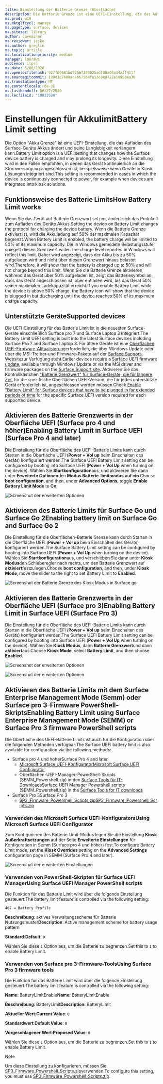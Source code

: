 ```yaml
---
title: Einstellung der Batterie Grenze (Oberfläche)
description: Die Batterie Grenze ist eine UEFI-Einstellung, die das Aufladen des Surface-Geräte Akkus ändert und seine Langlebigkeit verlängern kann.
ms.prod: w10
ms.mktglfcycl: manage
ms.pagetype: surface, devices
ms.sitesec: library
author: coveminer
ms.reviewer: jesko
ms.author: greglin
ms.topic: article
ms.localizationpriority: medium
manager: laurawi
audience: itpro
ms.date: 5/06/2020
ms.openlocfilehash: 927f00681bd5756f380025adf00a08a34a3f411f
ms.sourcegitcommit: 109d1d7608ac4667564fa5369e8722e569b8ea36
ms.translationtype: MT
ms.contentlocale: de-DE
ms.lasthandoff: 06/27/2020
ms.locfileid: "10833508"
---
```

# <span data-ttu-id="f5987-103">Einstellungen für Akkulimit</span><span class="sxs-lookup"><span data-stu-id="f5987-103">Battery Limit setting</span></span>

<span data-ttu-id="f5987-104">Die Option "Akku Grenze" ist eine UEFI-Einstellung, die das Aufladen des Surface-Geräte Akkus ändert und seine Langlebigkeit verlängern kann.</span><span class="sxs-lookup"><span data-stu-id="f5987-104">Battery Limit option is a UEFI setting that changes how the Surface device battery is charged and may prolong its longevity.</span></span> <span data-ttu-id="f5987-105">Diese Einstellung wird in den Fällen empfohlen, in denen das Gerät kontinuierlich an die Stromversorgung angeschlossen ist, beispielsweise wenn Geräte in Kiosk Lösungen integriert sind.</span><span class="sxs-lookup"><span data-stu-id="f5987-105">This setting is recommended in  cases  in which the device is continuously connected to power, for example when devices are integrated into kiosk solutions.</span></span>  

## <span data-ttu-id="f5987-106">Funktionsweise des Batterie Limits</span><span class="sxs-lookup"><span data-stu-id="f5987-106">How Battery Limit works</span></span>

<span data-ttu-id="f5987-107">Wenn Sie das Gerät auf Batterie Grenzwert setzen, ändert sich das Protokoll zum Aufladen des Geräte Akkus.</span><span class="sxs-lookup"><span data-stu-id="f5987-107">Setting the device on Battery Limit changes the protocol for charging the device battery.</span></span> <span data-ttu-id="f5987-108">Wenn die Batterie Grenze aktiviert ist, wird die Akkuladung auf 50% der maximalen Kapazität begrenzt.</span><span class="sxs-lookup"><span data-stu-id="f5987-108">When Battery Limit is enabled, the battery charge will be limited to 50% of its maximum capacity.</span></span> <span data-ttu-id="f5987-109">Die in Windows gemeldete Belastungsstufe spiegelt diesen Grenzwert wider.</span><span class="sxs-lookup"><span data-stu-id="f5987-109">The charge level reported in Windows will reflect this limit.</span></span> <span data-ttu-id="f5987-110">Daher wird angezeigt, dass der Akku bis zu 50% aufgeladen wird und nicht über diesen Grenzwert hinaus belastet wird.</span><span class="sxs-lookup"><span data-stu-id="f5987-110">Therefore, it will show that the battery is charged up to 50% and will not charge beyond  this limit.</span></span> <span data-ttu-id="f5987-111">Wenn Sie die Batterie Grenze aktivieren, während das Gerät über 50% aufgeladen ist, zeigt das Batteriesymbol an, dass das Gerät angeschlossen ist, aber entladen wird, bis das Gerät 50% seiner maximalen Ladekapazität erreicht.</span><span class="sxs-lookup"><span data-stu-id="f5987-111">If you enable Battery Limit while the device is above 50% charge, the Battery icon will show that the device is plugged in but discharging until the device reaches 50% of its maximum charge capacity.</span></span>  

## <span data-ttu-id="f5987-112">Unterstützte Geräte</span><span class="sxs-lookup"><span data-stu-id="f5987-112">Supported devices</span></span>
<span data-ttu-id="f5987-113">Die UEFI-Einstellung für das Batterie Limit ist in die neuesten Surface-Geräte einschließlich Surface pro 7 und Surface Laptop 3 integriert.</span><span class="sxs-lookup"><span data-stu-id="f5987-113">The Battery Limit UEFI setting is built into the latest Surface devices including Surface Pro 7 and Surface Laptop 3.</span></span> <span data-ttu-id="f5987-114">Für ältere Geräte ist eine [Oberflächen UEFI-Firmware-Aktualisierung](manage-surface-driver-and-firmware-updates.md)erforderlich, die über Windows Update oder über die MSI-Treiber-und Firmware-Pakete auf der [Surface Support-Website](https://support.microsoft.com/help/4023482/surface-download-drivers-and-firmware-for-surface)zur Verfügung steht.</span><span class="sxs-lookup"><span data-stu-id="f5987-114">Earlier devices require a [Surface UEFI firmware update](manage-surface-driver-and-firmware-updates.md), available through Windows Update or via the MSI driver and firmware packages on the [Surface Support site](https://support.microsoft.com/help/4023482/surface-download-drivers-and-firmware-for-surface).</span></span> <span data-ttu-id="f5987-115">Aktivieren Sie das Kontrollkästchen ["Batterie Grenzwert" für Surface-Geräte, die für längere Zeit](https://support.microsoft.com/help/4464941) für die spezifische Oberflächen UEFI-Version, die für jedes unterstützte Gerät erforderlich ist, angeschlossen werden müssen.</span><span class="sxs-lookup"><span data-stu-id="f5987-115">Check [Enable "Battery Limit" for Surface devices that have to be plugged in for extended periods of time](https://support.microsoft.com/help/4464941) for the specific Surface UEFI version required for each supported device.</span></span> 

## <span data-ttu-id="f5987-116">Aktivieren des Batterie Grenzwerts in der Oberfläche UEFI (Surface pro 4 und höher)</span><span class="sxs-lookup"><span data-stu-id="f5987-116">Enabling Battery Limit in Surface UEFI (Surface Pro 4 and later)</span></span>

<span data-ttu-id="f5987-117">Die Einstellung für die Oberfläche des UEFI-Batterie Limits kann durch Starten in die Oberfläche UEFI (**Power + Vol up** beim Einschalten des Geräts) konfiguriert werden.</span><span class="sxs-lookup"><span data-stu-id="f5987-117">The Surface UEFI Battery Limit setting can be configured by booting into Surface UEFI (**Power + Vol Up** when turning on the device).</span></span> <span data-ttu-id="f5987-118">Wählen Sie **Startkonfiguration**aus, und aktivieren Sie dann unter **Erweiterte Optionen**den **Modus Batterie-limitmodus** **auf ein**.</span><span class="sxs-lookup"><span data-stu-id="f5987-118">Choose **boot configuration**, and then, under **Advanced Options**, toggle **Enable Battery Limit Mode** to **On**.</span></span>  

![Screenshot der erweiterten Optionen](images/enable-bl.png) 

## <span data-ttu-id="f5987-120">Aktivieren des Batterie Limits für Surface Go und Surface Go 2</span><span class="sxs-lookup"><span data-stu-id="f5987-120">Enabling battery limit on Surface Go and Surface Go 2</span></span>
<span data-ttu-id="f5987-121">Die Einstellung für die Oberflächen-Batterie Grenze kann durch Starten in die Oberfläche UEFI (**Power + Vol up** beim Einschalten des Geräts) konfiguriert werden.</span><span class="sxs-lookup"><span data-stu-id="f5987-121">The Surface Battery Limit setting can be configured by booting into Surface UEFI (**Power + Vol Up** when turning on the device).</span></span> <span data-ttu-id="f5987-122">Wählen Sie **Startkonfiguration**aus, und verschieben Sie dann unter **Kiosk Modus**den Schieberegler nach rechts, um den Batterie Grenzwert auf **aktiviert**festzulegen.</span><span class="sxs-lookup"><span data-stu-id="f5987-122">Choose **boot configuration**, and then, under **Kiosk Mode**, move the slider to the right to set Battery Limit to **Enabled**.</span></span>  

![Screenshot der Batterie Grenze des Kiosk Modus in Surface go](images/go-batterylimit.png) 

## <span data-ttu-id="f5987-124">Aktivieren des Batterie Grenzwerts in der Oberfläche UEFI (Surface pro 3)</span><span class="sxs-lookup"><span data-stu-id="f5987-124">Enabling Battery Limit in Surface UEFI (Surface Pro 3)</span></span>

<span data-ttu-id="f5987-125">Die Einstellung für die Oberfläche des UEFI-Batterie Limits kann durch Starten in die Oberfläche UEFI (**Power + Vol up** beim Einschalten des Geräts) konfiguriert werden.</span><span class="sxs-lookup"><span data-stu-id="f5987-125">The Surface UEFI Battery Limit setting can be configured by booting into Surface UEFI (**Power + Vol Up** when turning on the device).</span></span> <span data-ttu-id="f5987-126">Wählen Sie **Kiosk Modus**, dann **Batterie Grenzwert**und dann **aktiviert**aus.</span><span class="sxs-lookup"><span data-stu-id="f5987-126">Choose **Kiosk Mode**, select **Battery Limit**, and then choose **Enabled**.</span></span>

![Screenshot der erweiterten Optionen](images/enable-bl-sp3.png) 

![Screenshot der erweiterten Optionen](images/enable-bl-sp3-2.png) 

## <span data-ttu-id="f5987-129">Aktivieren des Batterie Limits mit dem Surface Enterprise Management Mode (Semm) oder Surface pro 3-Firmware PowerShell-Skripts</span><span class="sxs-lookup"><span data-stu-id="f5987-129">Enabling Battery Limit using Surface Enterprise Management Mode (SEMM) or Surface Pro 3 firmware PowerShell scripts</span></span>

<span data-ttu-id="f5987-130">Die Oberfläche des UEFI-Batterie Limits ist auch für die Konfiguration über die folgenden Methoden verfügbar:</span><span class="sxs-lookup"><span data-stu-id="f5987-130">The Surface UEFI battery limit is also available for configuration via the following methods:</span></span>

- <span data-ttu-id="f5987-131">Surface pro 4 und höher</span><span class="sxs-lookup"><span data-stu-id="f5987-131">Surface Pro 4 and later</span></span> 
    - [<span data-ttu-id="f5987-132">Microsoft Surface UEFI-Konfigurator</span><span class="sxs-lookup"><span data-stu-id="f5987-132">Microsoft Surface UEFI Configurator</span></span>](https://docs.microsoft.com/surface/surface-enterprise-management-mode)  
    - <span data-ttu-id="f5987-133">Oberflächen-UEFI-Manager-PowerShell-Skripts (SEMM_Powershell.zip) in den [Surface Tools für IT-Downloads](https://www.microsoft.com/download/details.aspx?id=46703)</span><span class="sxs-lookup"><span data-stu-id="f5987-133">Surface UEFI Manager Powershell scripts (SEMM_Powershell.zip) in the [Surface Tools for IT downloads](https://www.microsoft.com/download/details.aspx?id=46703)</span></span>
- <span data-ttu-id="f5987-134">Surface Pro 3</span><span class="sxs-lookup"><span data-stu-id="f5987-134">Surface Pro 3</span></span> 
    - [<span data-ttu-id="f5987-135">SP3_Firmware_Powershell_Scripts.zip</span><span class="sxs-lookup"><span data-stu-id="f5987-135">SP3_Firmware_Powershell_Scripts.zip</span></span>](https://www.microsoft.com/download/details.aspx?id=46703)

### <span data-ttu-id="f5987-136">Verwenden des Microsoft Surface UEFI-Konfigurators</span><span class="sxs-lookup"><span data-stu-id="f5987-136">Using Microsoft Surface UEFI Configurator</span></span>

<span data-ttu-id="f5987-137">Zum Konfigurieren des Batterie Limit-Modus legen Sie die Einstellung **Kiosk Außerkraftsetzungen** auf der Seite **Erweiterte Einstellungen** für Konfiguration in Semm (Surface pro 4 und höher) fest.</span><span class="sxs-lookup"><span data-stu-id="f5987-137">To configure Battery Limit mode, set the **Kiosk Overrides** setting on the **Advanced Settings** configuration page in SEMM (Surface Pro 4 and later).</span></span>

![Screenshot der erweiterten Einstellungen](images/semm-bl.png)

### <span data-ttu-id="f5987-139">Verwenden von PowerShell-Skripten für Surface UEFI Manager</span><span class="sxs-lookup"><span data-stu-id="f5987-139">Using Surface UEFI Manager PowerShell scripts</span></span>

<span data-ttu-id="f5987-140">Die Funktion für das Batterie Limit wird über die folgende Einstellung gesteuert:</span><span class="sxs-lookup"><span data-stu-id="f5987-140">The battery limit feature is controlled via the following setting:</span></span>  

`407 = Battery Profile`

<span data-ttu-id="f5987-141">**Beschreibung**: aktives Verwaltungsschema für Batterie Nutzungsmuster</span><span class="sxs-lookup"><span data-stu-id="f5987-141">**Description**:  Active management scheme for battery usage pattern</span></span>

<span data-ttu-id="f5987-142">**Standard**:</span><span class="sxs-lookup"><span data-stu-id="f5987-142">**Default**:</span></span>  `0` 

<span data-ttu-id="f5987-143">Wählen Sie diese `1` Option aus, um die Batterie zu begrenzen.</span><span class="sxs-lookup"><span data-stu-id="f5987-143">Set this to `1` to enable Battery Limit.</span></span>

### <span data-ttu-id="f5987-144">Verwenden von Surface pro 3-Firmware-Tools</span><span class="sxs-lookup"><span data-stu-id="f5987-144">Using Surface Pro 3 firmware tools</span></span>

<span data-ttu-id="f5987-145">Die Funktion für das Batterie Limit wird über die folgende Einstellung gesteuert:</span><span class="sxs-lookup"><span data-stu-id="f5987-145">The battery limit feature is controlled via the following setting:</span></span>  

<span data-ttu-id="f5987-146">**Name**: BatteryLimitEnable</span><span class="sxs-lookup"><span data-stu-id="f5987-146">**Name**: BatteryLimitEnable</span></span>

<span data-ttu-id="f5987-147">**Beschreibung**: BatteryLimit</span><span class="sxs-lookup"><span data-stu-id="f5987-147">**Description**:  BatteryLimit</span></span>

<span data-ttu-id="f5987-148">**Aktueller Wert**:</span><span class="sxs-lookup"><span data-stu-id="f5987-148">**Current Value**:</span></span>  `0` 

<span data-ttu-id="f5987-149">**Standardwert**:</span><span class="sxs-lookup"><span data-stu-id="f5987-149">**Default Value**:</span></span> `0`

<span data-ttu-id="f5987-150">**Vorgeschlagener Wert**:</span><span class="sxs-lookup"><span data-stu-id="f5987-150">**Proposed Value**:</span></span> `0` 

<span data-ttu-id="f5987-151">Wählen Sie diese `1` Option aus, um die Batterie zu begrenzen.</span><span class="sxs-lookup"><span data-stu-id="f5987-151">Set this to `1` to enable Battery Limit.</span></span>

>[!NOTE]
><span data-ttu-id="f5987-152">Um diese Einstellung zu konfigurieren, müssen Sie [SP3_Firmware_Powershell_Scripts.zip](https://www.microsoft.com/download/details.aspx?id=46703)verwenden.</span><span class="sxs-lookup"><span data-stu-id="f5987-152">To configure this setting, you must use [SP3_Firmware_Powershell_Scripts.zip](https://www.microsoft.com/download/details.aspx?id=46703).</span></span> 

